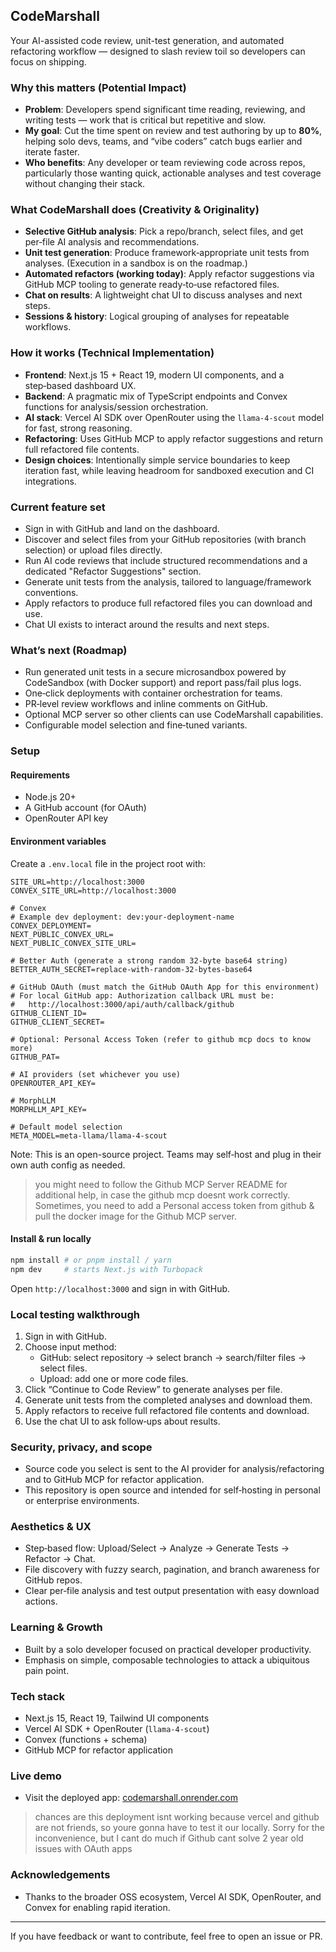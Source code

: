 ## CodeMarshall

Your AI-assisted code review, unit-test generation, and automated refactoring workflow — designed to slash review toil so developers can focus on shipping.



### Why this matters (Potential Impact)
- **Problem**: Developers spend significant time reading, reviewing, and writing tests — work that is critical but repetitive and slow.
- **My goal**: Cut the time spent on review and test authoring by up to **80%**, helping solo devs, teams, and “vibe coders” catch bugs earlier and iterate faster.
- **Who benefits**: Any developer or team reviewing code across repos, particularly those wanting quick, actionable analyses and test coverage without changing their stack.

### What CodeMarshall does (Creativity & Originality)
- **Selective GitHub analysis**: Pick a repo/branch, select files, and get per‑file AI analysis and recommendations.
- **Unit test generation**: Produce framework‑appropriate unit tests from analyses. (Execution in a sandbox is on the roadmap.)
- **Automated refactors (working today)**: Apply refactor suggestions via GitHub MCP tooling to generate ready‑to‑use refactored files.
- **Chat on results**: A lightweight chat UI to discuss analyses and next steps.
- **Sessions & history**: Logical grouping of analyses for repeatable workflows.

### How it works (Technical Implementation)
- **Frontend**: Next.js 15 + React 19, modern UI components, and a step‑based dashboard UX.
- **Backend**: A pragmatic mix of TypeScript endpoints and Convex functions for analysis/session orchestration.
- **AI stack**: Vercel AI SDK over OpenRouter using the `llama-4-scout` model for fast, strong reasoning.
- **Refactoring**: Uses GitHub MCP to apply refactor suggestions and return full refactored file contents.
- **Design choices**: Intentionally simple service boundaries to keep iteration fast, while leaving headroom for sandboxed execution and CI integrations.

### Current feature set
- Sign in with GitHub and land on the dashboard.
- Discover and select files from your GitHub repositories (with branch selection) or upload files directly.
- Run AI code reviews that include structured recommendations and a dedicated "Refactor Suggestions" section.
- Generate unit tests from the analysis, tailored to language/framework conventions.
- Apply refactors to produce full refactored files you can download and use.
- Chat UI exists to interact around the results and next steps.

### What’s next (Roadmap)
- Run generated unit tests in a secure microsandbox powered by CodeSandbox (with Docker support) and report pass/fail plus logs.
- One‑click deployments with container orchestration for teams.
- PR‑level review workflows and inline comments on GitHub.
- Optional MCP server so other clients can use CodeMarshall capabilities.
- Configurable model selection and fine‑tuned variants.

### Setup

#### Requirements
- Node.js 20+
- A GitHub account (for OAuth)
- OpenRouter API key

#### Environment variables
Create a `.env.local` file in the project root with:

```env
SITE_URL=http://localhost:3000
CONVEX_SITE_URL=http://localhost:3000

# Convex
# Example dev deployment: dev:your-deployment-name
CONVEX_DEPLOYMENT=
NEXT_PUBLIC_CONVEX_URL=
NEXT_PUBLIC_CONVEX_SITE_URL=

# Better Auth (generate a strong random 32-byte base64 string)
BETTER_AUTH_SECRET=replace-with-random-32-bytes-base64

# GitHub OAuth (must match the GitHub OAuth App for this environment)
# For local GitHub app: Authorization callback URL must be:
#   http://localhost:3000/api/auth/callback/github
GITHUB_CLIENT_ID=
GITHUB_CLIENT_SECRET=

# Optional: Personal Access Token (refer to github mcp docs to know more)
GITHUB_PAT=

# AI providers (set whichever you use)
OPENROUTER_API_KEY=

# MorphLLM
MORPHLLM_API_KEY=

# Default model selection
META_MODEL=meta-llama/llama-4-scout
```


Note: This is an open-source project. Teams may self‑host and plug in their own auth config as needed.

> you might need to follow the Github MCP Server README for additional help, in case the github mcp doesnt work correctly. Sometimes, you need to add a Personal access token from github & pull the docker image for the Github MCP server. 
#### Install & run locally
```bash
npm install # or pnpm install / yarn
npm dev     # starts Next.js with Turbopack
```

Open `http://localhost:3000` and sign in with GitHub.

### Local testing walkthrough
1. Sign in with GitHub.
2. Choose input method:
   - GitHub: select repository → select branch → search/filter files → select files.
   - Upload: add one or more code files.
3. Click “Continue to Code Review” to generate analyses per file.
4. Generate unit tests from the completed analyses and download them.
5. Apply refactors to receive full refactored file contents and download.
6. Use the chat UI to ask follow‑ups about results.

### Security, privacy, and scope
- Source code you select is sent to the AI provider for analysis/refactoring and to GitHub MCP for refactor application.
- This repository is open source and intended for self‑hosting in personal or enterprise environments.

### Aesthetics & UX
- Step‑based flow: Upload/Select → Analyze → Generate Tests → Refactor → Chat.
- File discovery with fuzzy search, pagination, and branch awareness for GitHub repos.
- Clear per‑file analysis and test output presentation with easy download actions.

### Learning & Growth
- Built by a solo developer focused on practical developer productivity.
- Emphasis on simple, composable technologies to attack a ubiquitous pain point.

### Tech stack
- Next.js 15, React 19, Tailwind UI components
- Vercel AI SDK + OpenRouter (`llama-4-scout`)
- Convex (functions + schema)
- GitHub MCP for refactor application

### Live demo
- Visit the deployed app: [codemarshall.onrender.com](https://codemarshall.onrender.com)

> chances are this deployment isnt working because vercel and github are not friends, so youre gonna have to test it our locally. Sorry for the inconvenience, but I cant do much if Github cant solve 2 year old issues with OAuth apps  
### Acknowledgements
- Thanks to the broader OSS ecosystem, Vercel AI SDK, OpenRouter, and Convex for enabling rapid iteration.

---

If you have feedback or want to contribute, feel free to open an issue or PR.

